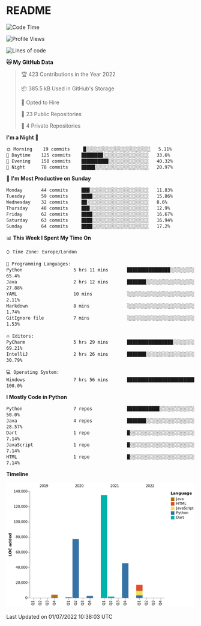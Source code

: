 # README

<!--START_SECTION:waka-->
![Code Time](http://img.shields.io/badge/Code%20Time-0%20secs-blue)

![Profile Views](http://img.shields.io/badge/Profile%20Views-0-blue)

![Lines of code](https://img.shields.io/badge/From%20Hello%20World%20I%27ve%20Written-284%20Thousand%20lines%20of%20code-blue)

**🐱 My GitHub Data** 

> 🏆 423 Contributions in the Year 2022
 > 
> 📦 385.5 kB Used in GitHub's Storage 
 > 
> 💼 Opted to Hire
 > 
> 📜 23 Public Repositories 
 > 
> 🔑 4 Private Repositories  
 > 
**I'm a Night 🦉** 

```text
🌞 Morning    19 commits     █░░░░░░░░░░░░░░░░░░░░░░░░   5.11% 
🌆 Daytime    125 commits    ████████░░░░░░░░░░░░░░░░░   33.6% 
🌃 Evening    150 commits    ██████████░░░░░░░░░░░░░░░   40.32% 
🌙 Night      78 commits     █████░░░░░░░░░░░░░░░░░░░░   20.97%

```
📅 **I'm Most Productive on Sunday** 

```text
Monday       44 commits     ███░░░░░░░░░░░░░░░░░░░░░░   11.83% 
Tuesday      59 commits     ████░░░░░░░░░░░░░░░░░░░░░   15.86% 
Wednesday    32 commits     ██░░░░░░░░░░░░░░░░░░░░░░░   8.6% 
Thursday     48 commits     ███░░░░░░░░░░░░░░░░░░░░░░   12.9% 
Friday       62 commits     ████░░░░░░░░░░░░░░░░░░░░░   16.67% 
Saturday     63 commits     ████░░░░░░░░░░░░░░░░░░░░░   16.94% 
Sunday       64 commits     ████░░░░░░░░░░░░░░░░░░░░░   17.2%

```


📊 **This Week I Spent My Time On** 

```text
⌚︎ Time Zone: Europe/London

💬 Programming Languages: 
Python                   5 hrs 11 mins       ████████████████░░░░░░░░░   65.4% 
Java                     2 hrs 12 mins       ███████░░░░░░░░░░░░░░░░░░   27.88% 
YAML                     10 mins             ░░░░░░░░░░░░░░░░░░░░░░░░░   2.11% 
Markdown                 8 mins              ░░░░░░░░░░░░░░░░░░░░░░░░░   1.74% 
GitIgnore file           7 mins              ░░░░░░░░░░░░░░░░░░░░░░░░░   1.53%

🔥 Editors: 
PyCharm                  5 hrs 29 mins       █████████████████░░░░░░░░   69.21% 
IntelliJ                 2 hrs 26 mins       ███████░░░░░░░░░░░░░░░░░░   30.79%

💻 Operating System: 
Windows                  7 hrs 56 mins       █████████████████████████   100.0%

```

**I Mostly Code in Python** 

```text
Python                   7 repos             ████████████░░░░░░░░░░░░░   50.0% 
Java                     4 repos             ███████░░░░░░░░░░░░░░░░░░   28.57% 
Dart                     1 repo              █░░░░░░░░░░░░░░░░░░░░░░░░   7.14% 
JavaScript               1 repo              █░░░░░░░░░░░░░░░░░░░░░░░░   7.14% 
HTML                     1 repo              █░░░░░░░░░░░░░░░░░░░░░░░░   7.14%

```


**Timeline**

![Chart not found](https://raw.githubusercontent.com/XeonHis/XeonHis/main/charts/bar_graph.png) 


 Last Updated on 01/07/2022 10:38:03 UTC
<!--END_SECTION:waka-->
